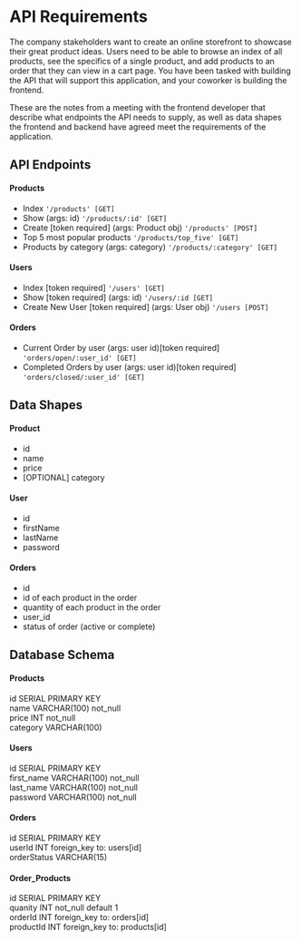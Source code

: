 # API Requirements
The company stakeholders want to create an online storefront to showcase their great product ideas. Users need to be able to browse an index of all products, see the specifics of a single product, and add products to an order that they can view in a cart page. You have been tasked with building the API that will support this application, and your coworker is building the frontend.

These are the notes from a meeting with the frontend developer that describe what endpoints the API needs to supply, as well as data shapes the frontend and backend have agreed meet the requirements of the application. 

## API Endpoints
#### Products
- Index `'/products' [GET]`
- Show  (args: id) `'/products/:id' [GET]`
- Create [token required] (args: Product obj) `'/products' [POST]`
- Top 5 most popular products `'/products/top_five' [GET]`
- Products by category (args: category) `'/products/:category' [GET]`

#### Users
- Index [token required] `'/users' [GET]`
- Show [token required] (args: id)  `'/users/:id [GET]`
- Create New User [token required] (args: User obj) `'/users [POST]`

#### Orders
- Current Order by user (args: user id)[token required] `'orders/open/:user_id' [GET]`
- Completed Orders by user (args: user id)[token required] `'orders/closed/:user_id' [GET]`

## Data Shapes
#### Product
-  id
- name
- price
- [OPTIONAL] category

#### User
- id
- firstName
- lastName
- password

#### Orders
- id
- id of each product in the order
- quantity of each product in the order
- user_id
- status of order (active or complete)

## Database Schema
#### Products

id SERIAL PRIMARY KEY     
name VARCHAR(100)  not_null   
price INT    not_null   
category VARCHAR(100)   

#### Users

id SERIAL PRIMARY KEY     
first_name VARCHAR(100)  not_null   
last_name VARCHAR(100)   not_null   
password VARCHAR(100)  not_null   

#### Orders
id SERIAL PRIMARY KEY    
userId  INT foreign_key to: users[id]   
orderStatus VARCHAR(15)   

#### Order_Products
id SERIAL PRIMARY KEY    
quanity INT  not_null default 1   
orderId INT  foreign_key to: orders[id]   
productId INT  foreign_key to: products[id]